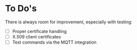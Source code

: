 # To Do's

There is always room for improvement, especially with testing:

* [ ] Proper certificate handling
* [ ] X.509 client certificates
* [ ] Test commands via the MQTT integration
